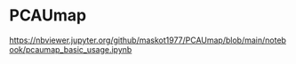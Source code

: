 # PCAUmap

https://nbviewer.jupyter.org/github/maskot1977/PCAUmap/blob/main/notebook/pcaumap_basic_usage.ipynb
